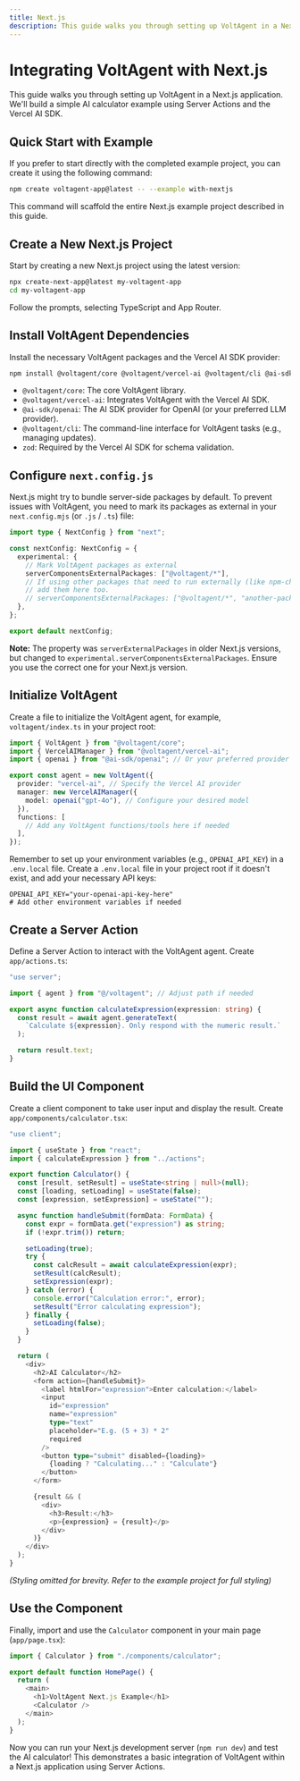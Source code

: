 ```yaml
---
title: Next.js
description: This guide walks you through setting up VoltAgent in a Next.js application. We'll build a simple AI calculator example using Server Actions and the Vercel AI SDK.
---
```


# Integrating VoltAgent with Next.js

This guide walks you through setting up VoltAgent in a Next.js application. We'll build a simple AI calculator example using Server Actions and the Vercel AI SDK.

## Quick Start with Example

If you prefer to start directly with the completed example project, you can create it using the following command:

```bash
npm create voltagent-app@latest -- --example with-nextjs
```

This command will scaffold the entire Next.js example project described in this guide.

## Create a New Next.js Project

Start by creating a new Next.js project using the latest version:

```bash
npx create-next-app@latest my-voltagent-app
cd my-voltagent-app
```

Follow the prompts, selecting TypeScript and App Router.

## Install VoltAgent Dependencies

Install the necessary VoltAgent packages and the Vercel AI SDK provider:

```bash
npm install @voltagent/core @voltagent/vercel-ai @voltagent/cli @ai-sdk/openai@^2.0.0 zod@^3.25.0
```

- `@voltagent/core`: The core VoltAgent library.
- `@voltagent/vercel-ai`: Integrates VoltAgent with the Vercel AI SDK.
- `@ai-sdk/openai`: The AI SDK provider for OpenAI (or your preferred LLM provider).
- `@voltagent/cli`: The command-line interface for VoltAgent tasks (e.g., managing updates).
- `zod`: Required by the Vercel AI SDK for schema validation.

## Configure `next.config.js`

Next.js might try to bundle server-side packages by default. To prevent issues with VoltAgent, you need to mark its packages as external in your `next.config.mjs` (or `.js` / `.ts`) file:

```typescript title="next.config.mjs // or next.config.ts"
import type { NextConfig } from "next";

const nextConfig: NextConfig = {
  experimental: {
    // Mark VoltAgent packages as external
    serverComponentsExternalPackages: ["@voltagent/*"],
    // If using other packages that need to run externally (like npm-check-updates in the example)
    // add them here too.
    // serverComponentsExternalPackages: ["@voltagent/*", "another-package"],
  },
};

export default nextConfig;
```

**Note:** The property was `serverExternalPackages` in older Next.js versions, but changed to `experimental.serverComponentsExternalPackages`. Ensure you use the correct one for your Next.js version.

## Initialize VoltAgent

Create a file to initialize the VoltAgent agent, for example, `voltagent/index.ts` in your project root:

```typescript title="voltagent/index.ts"
import { VoltAgent } from "@voltagent/core";
import { VercelAIManager } from "@voltagent/vercel-ai";
import { openai } from "@ai-sdk/openai"; // Or your preferred provider

export const agent = new VoltAgent({
  provider: "vercel-ai", // Specify the Vercel AI provider
  manager: new VercelAIManager({
    model: openai("gpt-4o"), // Configure your desired model
  }),
  functions: [
    // Add any VoltAgent functions/tools here if needed
  ],
});
```

Remember to set up your environment variables (e.g., `OPENAI_API_KEY`) in a `.env.local` file.
Create a `.env.local` file in your project root if it doesn't exist, and add your necessary API keys:

```env title=".env.local"
OPENAI_API_KEY="your-openai-api-key-here"
# Add other environment variables if needed
```

## Create a Server Action

Define a Server Action to interact with the VoltAgent agent. Create `app/actions.ts`:

```typescript title="app/actions.ts"
"use server";

import { agent } from "@/voltagent"; // Adjust path if needed

export async function calculateExpression(expression: string) {
  const result = await agent.generateText(
    `Calculate ${expression}. Only respond with the numeric result.`
  );

  return result.text;
}
```

## Build the UI Component

Create a client component to take user input and display the result. Create `app/components/calculator.tsx`:

```typescript title="app/components/calculator.tsx"
"use client";

import { useState } from "react";
import { calculateExpression } from "../actions";

export function Calculator() {
  const [result, setResult] = useState<string | null>(null);
  const [loading, setLoading] = useState(false);
  const [expression, setExpression] = useState("");

  async function handleSubmit(formData: FormData) {
    const expr = formData.get("expression") as string;
    if (!expr.trim()) return;

    setLoading(true);
    try {
      const calcResult = await calculateExpression(expr);
      setResult(calcResult);
      setExpression(expr);
    } catch (error) {
      console.error("Calculation error:", error);
      setResult("Error calculating expression");
    } finally {
      setLoading(false);
    }
  }

  return (
    <div>
      <h2>AI Calculator</h2>
      <form action={handleSubmit}>
        <label htmlFor="expression">Enter calculation:</label>
        <input
          id="expression"
          name="expression"
          type="text"
          placeholder="E.g. (5 + 3) * 2"
          required
        />
        <button type="submit" disabled={loading}>
          {loading ? "Calculating..." : "Calculate"}
        </button>
      </form>

      {result && (
        <div>
          <h3>Result:</h3>
          <p>{expression} = {result}</p>
        </div>
      )}
    </div>
  );
}
```

_(Styling omitted for brevity. Refer to the example project for full styling)_

## Use the Component

Finally, import and use the `Calculator` component in your main page (`app/page.tsx`):

```typescript title="app/page.tsx"
import { Calculator } from "./components/calculator";

export default function HomePage() {
  return (
    <main>
      <h1>VoltAgent Next.js Example</h1>
      <Calculator />
    </main>
  );
}
```

Now you can run your Next.js development server (`npm run dev`) and test the AI calculator! This demonstrates a basic integration of VoltAgent within a Next.js application using Server Actions.

